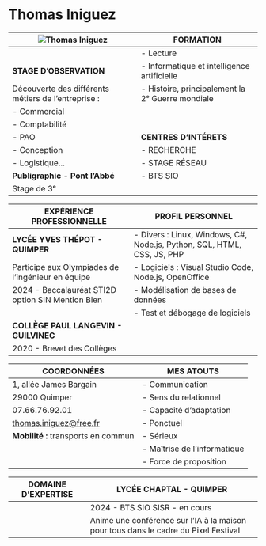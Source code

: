 # Thomas Iniguez

| ![Thomas Iniguez](image_url)                                           | **FORMATION**                                                         |
|------------------------------------------------------------------------|-----------------------------------------------------------------------|
|                                                                        | - Lecture                                                              |
| **STAGE D’OBSERVATION**                                                | - Informatique et intelligence artificielle                            |
| Découverte des différents métiers de l’entreprise :                    | - Histoire, principalement la 2ᵉ Guerre mondiale                      |
| - Commercial                                                           |                                                                       |
| - Comptabilité                                                         |                                                                       |
| - PAO                                                                  | **CENTRES D’INTÉRETS**                                                |
| - Conception                                                           | - RECHERCHE                                                          |
| - Logistique...                                                        | - STAGE RÉSEAU                                                       |
| **Publigraphic - Pont l’Abbé**                                         | - BTS SIO                                                            |
| Stage de 3ᵉ                                                           |                                                                       |

| **EXPÉRIENCE PROFESSIONNELLE**                                         | **PROFIL PERSONNEL**                                                 |
|------------------------------------------------------------------------|-----------------------------------------------------------------------|
| **LYCÉE YVES THÉPOT - QUIMPER**                                        | - Divers : Linux, Windows, C#, Node.js, Python, SQL, HTML, CSS, JS, PHP |
| Participe aux Olympiades de l’ingénieur en équipe                     | - Logiciels : Visual Studio Code, Node.js, OpenOffice                |
| 2024 - Baccalauréat STI2D option SIN Mention Bien                     | - Modélisation de bases de données                                   |
|                                                                        | - Test et débogage de logiciels                                      |
| **COLLÈGE PAUL LANGEVIN - GUILVINEC**                                  |                                                                       |
| 2020 - Brevet des Collèges                                            |                                                                       |

| **COORDONNÉES**                                                        | **MES ATOUTS**                                                       |
|------------------------------------------------------------------------|-----------------------------------------------------------------------|
| 1, allée James Bargain                                                 | - Communication                                                      |
| 29000 Quimper                                                          | - Sens du relationnel                                                |
| 07.66.76.92.01                                                         | - Capacité d’adaptation                                              |
| thomas.iniguez@free.fr                                                 | - Ponctuel                                                           |
| **Mobilité :** transports en commun                                    | - Sérieux                                                            |
|                                                                        | - Maîtrise de l’informatique                                         |
|                                                                        | - Force de proposition                                               |

| **DOMAINE D’EXPERTISE**                                                | **LYCÉE CHAPTAL - QUIMPER**                                           |
|------------------------------------------------------------------------|-----------------------------------------------------------------------|
|                                                                        | 2024 - BTS SIO SISR - en cours                                       |
|                                                                        | Anime une conférence sur l’IA à la maison pour tous dans le cadre du Pixel Festival |
